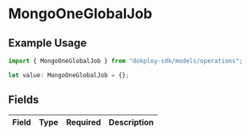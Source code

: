 # MongoOneGlobalJob

## Example Usage

```typescript
import { MongoOneGlobalJob } from "dokploy-sdk/models/operations";

let value: MongoOneGlobalJob = {};
```

## Fields

| Field       | Type        | Required    | Description |
| ----------- | ----------- | ----------- | ----------- |